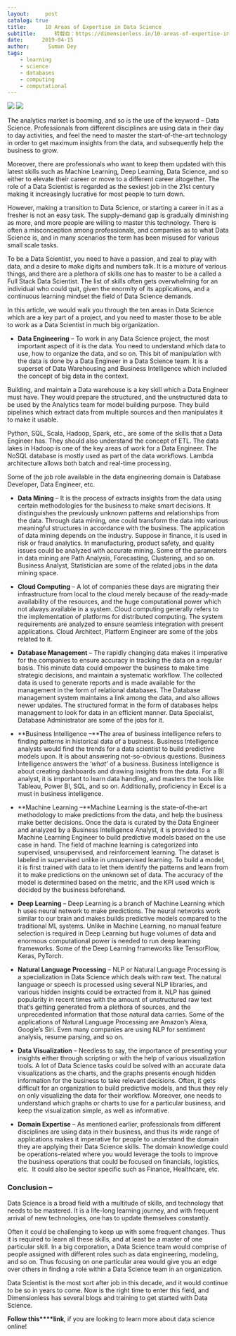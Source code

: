 ```yaml
---
layout:     post
catalog: true
title:      10 Areas of Expertise in Data Science
subtitle:      转载自：https://dimensionless.in/10-areas-of-expertise-in-data-science/
date:      2019-04-15
author:      Suman Dey
tags:
    - learning
    - science
    - databases
    - computing
    - computational
---
```


![](https://cdn-images-1.medium.com/max/1200/1*E1haIGB9K4K89PsFZgm-pw.jpeg)
![](https://cdn-images-1.medium.com/max/1200/1*E1haIGB9K4K89PsFZgm-pw.jpeg)


The analytics market is booming, and so is the use of the keyword – Data Science. Professionals from different disciplines are using data in their day to day activities, and feel the need to master the start-of-the-art technology in order to get maximum insights from the data, and subsequently help the business to grow.

Moreover, there are professionals who want to keep them updated with this latest skills such as Machine Learning, Deep Learning, Data Science, and so either to elevate their career or move to a different career altogether. The role of a Data Scientist is regarded as the sexiest job in the 21st century making it increasingly lucrative for most people to turn down.

However, making a transition to Data Science, or starting a career in it as a fresher is not an easy task. The supply-demand gap is gradually diminishing as more, and more people are willing to master this technology. There is often a misconception among professionals, and companies as to what Data Science is, and in many scenarios the term has been misused for various small scale tasks.

To be a Data Scientist, you need to have a passion, and zeal to play with data, and a desire to make digits and numbers talk. It is a mixture of various things, and there are a plethora of skills one has to master to be a called a Full Stack Data Scientist. The list of skills often gets overwhelming for an individual who could quit, given the enormity of its applications, and a continuous learning mindset the field of Data Science demands.

In this article, we would walk you through the ten areas in Data Science which are a key part of a project, and you need to master those to be able to work as a Data Scientist in much big organization.

- **Data Engineering** – To work in any Data Science project, the most important aspect of it is the data. You need to understand which data to use, how to organize the data, and so on. This bit of manipulation with the data is done by a Data Engineer in a Data Science team. It is a superset of Data Warehousing and Business Intelligence which included the concept of big data in the context.


Building, and maintain a Data warehouse is a key skill which a Data Engineer must have. They would prepare the structured, and the unstructured data to be used by the Analytics team for model building purpose. They build pipelines which extract data from multiple sources and then manipulates it to make it usable.

Python, SQL, Scala, Hadoop, Spark, etc., are some of the skills that a Data Engineer has. They should also understand the concept of ETL. The data lakes in Hadoop is one of the key areas of work for a Data Engineer. The NoSQL database is mostly used as part of the data workflows. Lambda architecture allows both batch and real-time processing.

Some of the job role available in the data engineering domain is Database Developer, Data Engineer, etc.

- **Data Mining** – It is the process of extracts insights from the data using certain methodologies for the business to make smart decisions. It distinguishes the previously unknown patterns and relationships from the data. Through data mining, one could transform the data into various meaningful structures in accordance with the business. The application of data mining depends on the industry. Suppose in finance, it is used in risk or fraud analytics. In manufacturing, product safety, and quality issues could be analyzed with accurate mining. Some of the parameters in data mining are Path Analysis, Forecasting, Clustering, and so on. Business Analyst, Statistician are some of the related jobs in the data mining space.


- **Cloud Computing** – A lot of companies these days are migrating their infrastructure from local to the cloud merely because of the ready-made availability of the resources, and the huge computational power which not always available in a system. Cloud computing generally refers to the implementation of platforms for distributed computing. The system requirements are analyzed to ensure seamless integration with present applications. Cloud Architect, Platform Engineer are some of the jobs related to it.


- **Database Management** – The rapidly changing data makes it imperative for the companies to ensure accuracy in tracking the data on a regular basis. This minute data could empower the business to make time strategic decisions, and maintain a systematic workflow. The collected data is used to generate reports and is made available for the management in the form of relational databases. The Database management system maintains a link among the data, and also allows newer updates. The structured format in the form of databases helps management to look for data in an efficient manner. Data Specialist, Database Administrator are some of the jobs for it.


- **Business Intelligence –**The area of business intelligence refers to finding patterns in historical data of a business. Business Intelligence analysts would find the trends for a data scientist to build predictive models upon. It is about answering not-so-obvious questions. Business Intelligence answers the ‘*what’* of a business. Business Intelligence is about creating dashboards and drawing insights from the data. For a BI analyst, it is important to learn data handling, and masters the tools like Tableau, Power BI, SQL, and so on. Additionally, proficiency in Excel is a must in business intelligence.


- **Machine Learning –**Machine Learning is the state-of-the-art methodology to make predictions from the data, and help the business make better decisions. Once the data is curated by the Data Engineer and analyzed by a Business Intelligence Analyst, it is provided to a Machine Learning Engineer to build predictive models based on the use case in hand. The field of machine learning is categorized into supervised, unsupervised, and reinforcement learning. The dataset is labeled in supervised unlike in unsupervised learning. To build a model, it is first trained with data to let them identify the patterns and learn from it to make predictions on the unknown set of data. The accuracy of the model is determined based on the metric, and the KPI used which is decided by the business beforehand.


- **Deep Learning** – Deep Learning is a branch of Machine Learning which h uses neural network to make predictions. The neural networks work similar to our brain and makes builds predictive models compared to the traditional ML systems. Unlike in Machine Learning, no manual feature selection is required in Deep Learning but huge volumes of data and enormous computational power is needed to run deep learning frameworks. Some of the Deep Learning frameworks like TensorFlow, Keras, PyTorch.


- **Natural Language Processing** – NLP or Natural Language Processing is a specialization in Data Science which deals with raw text. The natural language or speech is processed using several NLP libraries, and various hidden insights could be extracted from it. NLP has gained popularity in recent times with the amount of unstructured raw text that’s getting generated from a plethora of sources, and the unprecedented information that those natural data carries. Some of the applications of Natural Language Processing are Amazon’s Alexa, Google’s Siri. Even many companies are using NLP for sentiment analysis, resume parsing, and so on.


- **Data Visualization** – Needless to say, the importance of presenting your insights either through scripting or with the help of various visualization tools. A lot of Data Science tasks could be solved with an accurate data visualizations as the charts, and the graphs presents enough hidden information for the business to take relevant decisions. Often, it gets difficult for an organization to build predictive models, and thus they rely on only visualizing the data for their workflow. Moreover, one needs to understand which graphs or charts to use for a particular business, and keep the visualization simple, as well as informative.


- **Domain Expertise** – As mentioned earlier, professionals from different disciplines are using data in their business, and thus its wide range of applications makes it imperative for people to understand the domain they are applying their Data Science skills. The domain knowledge could be operations-related where you would leverage the tools to improve the business operations that could be focused on financials, logistics, etc.  It could also be sector specific such as Finance, Healthcare, etc.


### **Conclusion –**

Data Science is a broad field with a multitude of skills, and technology that needs to be mastered. It is a life-long learning journey, and with frequent arrival of new technologies, one has to update themselves constantly.

Often it could be challenging to keep up with some frequent changes. Thus it is required to learn all these skills, and at least be a master of one particular skill. In a big corporation, a Data Science team would comprise of people assigned with different roles such as data engineering, modeling, and so on. Thus focusing on one particular area would give you an edge over others in finding a role within a Data Science team in an organization.

Data Scientist is the most sort after job in this decade, and it would continue to be so in years to come. Now is the right time to enter this field, and Dimensionless has several blogs and training to get started with Data Science.

**Follow this****link**, if you are looking to learn more about data science online!
